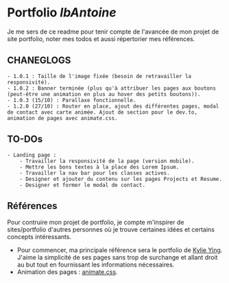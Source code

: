 # **Portfolio *lbAntoine***

Je me sers de ce readme pour tenir compte de l'avancée de mon projet de site portfolio, noter mes todos et aussi répertorier mes références.

## **CHANEGLOGS**

    - 1.0.1 : Taille de l'image fixée (besoin de retravailler la responsivité).
    - 1.0.2 : Banner terminée (plus qu'à attribuer les pages aux boutons (peut-être une animation en plus au hover des petits boutons)).
    - 1.0.3 (15/10) : Parallaxe fonctionnelle.
    - 1.2.0 (27/10) : Router en place, ajout des différentes pages, modal de contact avec carte animée. Ajout de section pour le dev.to, animation de pages avec animate.css.

## **TO-DOs**

    - Landing page : 
        - Travailler la responsivité de la page (version mobile).
        - Mettre les bons textes à la place des Lorem Ipsum.
        - Travailler la nav bar pour les classes actives.
        - Designer et ajouter du contenu sur les pages Projects et Resume.
        - Designer et former le modal de contact.

## **Références**

Pour contruire mon projet de portfolio, je compte m'inspirer de sites/portfolio d'autres personnes où je trouve certaines idées et certains concepts intéressants.

- Pour commencer, ma principale référence sera le portfolio de [Kylie Ying](https://www.kylieying.com/). J'aime la simplicité de ses pages sans trop de surchange et allant droit au but tout en fournissant les informations nécessaires.
- Animation des pages : [animate.css](https://animate.style/).